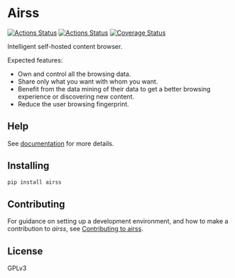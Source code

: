 # Airss

[![Actions Status](https://github.com/lyz-code/airss/workflows/Tests/badge.svg)](https://github.com/lyz-code/airss/actions)
[![Actions Status](https://github.com/lyz-code/airss/workflows/Build/badge.svg)](https://github.com/lyz-code/airss/actions)
[![Coverage Status](https://coveralls.io/repos/github/lyz-code/airss/badge.svg?branch=master)](https://coveralls.io/github/lyz-code/airss?branch=master)

Intelligent self-hosted content browser.

Expected features:

* Own and control all the browsing data.
* Share only what you want with whom you want.
* Benefit from the data mining of their data to get a better browsing
    experience or discovering new content.
* Reduce the user browsing fingerprint.

## Help

See [documentation](https://lyz-code.github.io/airss) for more details.

## Installing

```bash
pip install airss
```

## Contributing

For guidance on setting up a development environment, and how to make
a contribution to *airss*, see [Contributing to
airss](https://lyz-code.github.io/airss/contributing).

## License

GPLv3
